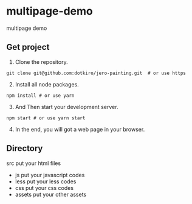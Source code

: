 # multipage-demo
multipage demo

## Get project

1. Clone the repository.
``` shell
git clone git@github.com:dotkiro/jero-painting.git  # or use https
```

2. Install all node packages.
``` shell
npm install # or use yarn
```

3. And Then start your development server.
``` shell
npm start # or use yarn start
```

4. In the end, you will got a web page in your browser.

## Directory

src put your html files
  * js put your javascript codes
  * less put your less codes
  * css put your css codes
  * assets put your other assets
